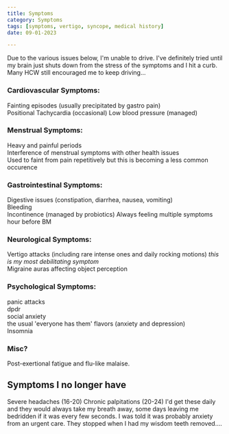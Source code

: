 ```yaml
---
title: Symptoms
category: Symptoms
tags: [symptoms, vertigo, syncope, medical history]
date: 09-01-2023

---
```


Due to the various issues below, I'm unable to drive. I've definitely tried until my brain just shuts down from the stress of the symptoms and I hit a curb. Many HCW still encouraged me to keep driving...



### Cardiovascular Symptoms:

Fainting episodes (usually precipitated by gastro pain)   
Positional Tachycardia (occasional) 
Low blood pressure (managed)


### Menstrual Symptoms:

Heavy and painful periods  
Interference of menstrual symptoms with other health issues  
Used to faint from pain repetitively but this is becoming a less common occurence 


### Gastrointestinal Symptoms:

Digestive issues (constipation, diarrhea, nausea, vomiting)  
Bleeding  
Incontinence (managed by probiotics)
Always feeling multiple symptoms hour before BM  

### Neurological Symptoms:

Vertigo attacks (including rare intense ones and daily rocking motions) <i> this is my most debilitating symptom</i>  
Migraine auras affecting object perception  


### Psychological Symptoms:  
panic attacks  
dpdr   
social anxiety  
the usual 'everyone has them' flavors (anxiety and depression)  
Insomnia 


### Misc? 

Post-exertional fatigue and flu-like malaise.


## Symptoms I no longer have
Severe headaches (16-20)
Chronic palpitations (20-24) I'd get these daily and they would always take my breath away, some days leaving me bedridden if it was every few seconds. I was told it was probably anxiety from an urgent care. They stopped when I had my wisdom teeth removed....
